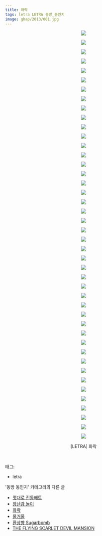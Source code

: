 ```yaml
---
title: 화락
tags: letra LETRA 동방_동인지
image: ghap/2013/001.jpg
---
```

<div class="article">
<p style="text-align: center; clear: none; float: none;"><img src="{{ site.nasurl }}/ghap/2013/001.jpg"/></p>
<p style="text-align: center; clear: none; float: none;"><img src="{{ site.nasurl }}/ghap/2013/002.jpg"/></p>
<p style="text-align: center; clear: none; float: none;"><img src="{{ site.nasurl }}/ghap/2013/003.jpg"/></p>
<p style="text-align: center; clear: none; float: none;"><img src="{{ site.nasurl }}/ghap/2013/004.jpg"/></p>
<p style="text-align: center; clear: none; float: none;"><img src="{{ site.nasurl }}/ghap/2013/005.jpg"/></p>
<p style="text-align: center; clear: none; float: none;"><img src="{{ site.nasurl }}/ghap/2013/006.jpg"/></p>
<p style="text-align: center; clear: none; float: none;"><img src="{{ site.nasurl }}/ghap/2013/007.jpg"/></p>
<p style="text-align: center; clear: none; float: none;"><img src="{{ site.nasurl }}/ghap/2013/008.jpg"/></p>
<p style="text-align: center; clear: none; float: none;"><img src="{{ site.nasurl }}/ghap/2013/009.jpg"/></p>
<p style="text-align: center; clear: none; float: none;"><img src="{{ site.nasurl }}/ghap/2013/010.jpg"/></p>
<p style="text-align: center; clear: none; float: none;"><img src="{{ site.nasurl }}/ghap/2013/011.jpg"/></p>
<p style="text-align: center; clear: none; float: none;"><img src="{{ site.nasurl }}/ghap/2013/012.jpg"/></p>
<p style="text-align: center; clear: none; float: none;"><img src="{{ site.nasurl }}/ghap/2013/013.jpg"/></p>
<p style="text-align: center; clear: none; float: none;"><img src="{{ site.nasurl }}/ghap/2013/014.jpg"/></p>
<p style="text-align: center; clear: none; float: none;"><img src="{{ site.nasurl }}/ghap/2013/015.jpg"/></p>
<p style="text-align: center; clear: none; float: none;"><img src="{{ site.nasurl }}/ghap/2013/016.jpg"/></p>
<p style="text-align: center; clear: none; float: none;"><img src="{{ site.nasurl }}/ghap/2013/017.jpg"/></p>
<p style="text-align: center; clear: none; float: none;"><img src="{{ site.nasurl }}/ghap/2013/018.jpg"/></p>
<p style="text-align: center; clear: none; float: none;"><img src="{{ site.nasurl }}/ghap/2013/019.jpg"/></p>
<p style="text-align: center; clear: none; float: none;"><img src="{{ site.nasurl }}/ghap/2013/020.jpg"/></p>
<p style="text-align: center; clear: none; float: none;"><img src="{{ site.nasurl }}/ghap/2013/021.jpg"/></p>
<p style="text-align: center; clear: none; float: none;"><img src="{{ site.nasurl }}/ghap/2013/022.jpg"/></p>
<p style="text-align: center; clear: none; float: none;"><img src="{{ site.nasurl }}/ghap/2013/023.jpg"/></p>
<p style="text-align: center; clear: none; float: none;"><img src="{{ site.nasurl }}/ghap/2013/024.jpg"/></p>
<p style="text-align: center; clear: none; float: none;"><img src="{{ site.nasurl }}/ghap/2013/025.jpg"/></p>
<p style="text-align: center; clear: none; float: none;"><img src="{{ site.nasurl }}/ghap/2013/026.jpg"/></p>
<p style="text-align: center; clear: none; float: none;"><img src="{{ site.nasurl }}/ghap/2013/027.jpg"/></p>
<p style="text-align: center; clear: none; float: none;"><img src="{{ site.nasurl }}/ghap/2013/028.jpg"/></p>
<p style="text-align: center; clear: none; float: none;"><img src="{{ site.nasurl }}/ghap/2013/029.jpg"/></p>
<p style="text-align: center; clear: none; float: none;"><img src="{{ site.nasurl }}/ghap/2013/030.jpg"/></p>
<p style="text-align: center; clear: none; float: none;"><img src="{{ site.nasurl }}/ghap/2013/031.jpg"/></p>
<p style="text-align: center; clear: none; float: none;"><img src="{{ site.nasurl }}/ghap/2013/032.jpg"/></p>
<p style="text-align: center; clear: none; float: none;"><img src="{{ site.nasurl }}/ghap/2013/033.jpg"/></p>
<p style="text-align: center; clear: none; float: none;"><img src="{{ site.nasurl }}/ghap/2013/034.jpg"/></p>
<p style="text-align: center; clear: none; float: none;"><img src="{{ site.nasurl }}/ghap/2013/035.jpg"/></p>
<p style="text-align: center; clear: none; float: none;"><img src="{{ site.nasurl }}/ghap/2013/036.jpg"/></p>
<p style="text-align: center; clear: none; float: none;"><img src="{{ site.nasurl }}/ghap/2013/037.jpg"/></p>
<p style="text-align: center; clear: none; float: none;"><img src="{{ site.nasurl }}/ghap/2013/038.jpg"/></p>
<p style="text-align: center; clear: none; float: none;"><img src="{{ site.nasurl }}/ghap/2013/039.jpg"/></p>
<p style="text-align: center; clear: none; float: none;"><img src="{{ site.nasurl }}/ghap/2013/040.jpg"/></p>
<p style="text-align: center; clear: none; float: none;"><img src="{{ site.nasurl }}/ghap/2013/041.jpg"/></p>
<p style="text-align: center; clear: none; float: none;"><img src="{{ site.nasurl }}/ghap/2013/042.jpg"/></p>
<p style="text-align: center; clear: none; float: none;"><img src="{{ site.nasurl }}/ghap/2013/043.jpg"/></p>
<p style="text-align: center; clear: none; float: none;"><img src="{{ site.nasurl }}/ghap/2013/044.jpg"/></p>
<p style="text-align: center; clear: none; float: none;">[LETRA] 화락</p>
<p><br/></p>
</div><div class="tagTrail">
<p>태그: </p>
<ul>
<li>letra</li>
</ul>
</div><div class="another">
<p>'동방 동인지' 카테고리의 다른 글</p>
<ul>
<li><a href="/2016-09-06-ghap_2015">멋대로 진동배트</a></li>
<li><a href="/2016-09-06-ghap_2014">장난감 놀이</a></li>
<li><a href="/2016-09-06-ghap_2013">화락</a></li>
<li><a href="/2016-09-06-ghap_2012">물거울</a></li>
<li><a href="/2016-09-06-ghap_2011">환상향 Sugarbomb</a></li>
<li><a href="/2016-09-06-ghap_2010">THE FLYING SCARLET DEVIL MANSION</a></li>
</ul>
</div><div class="cb_module cb_fluid">
<div class="cb_wrt cb_profile">
</div><!-- commentList close -->
</div>